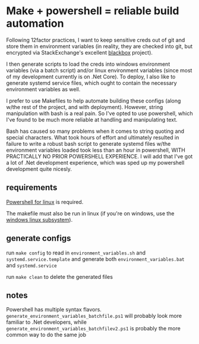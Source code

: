 # Make + powershell = reliable build automation

Following 12factor practices, I want to keep sensitive creds out of git and store them in environment variables (in 
reality, they are checked into git, but encrypted via StackExchange's excellent 
[blackbox][1] project).

I then generate scripts to load the creds into windows environment variables (via a batch script) and/or linux 
environment variables (since most of my development currently is on .Net Core).  To deploy, I also like to generate 
systemd service files, which ought to contain the necessary environment variables as well.

I prefer to use Makefiles to help automate building these configs (along w/the rest of the project, and with 
deployment).  However, string manipulation with bash is a real pain.  So I've opted to use powershell, which I've found
to be much more reliable at handling and manipulating text.  

Bash has caused so many problems when it comes to string quoting and special characters.  What took hours of effort and 
ultimately resulted in failure to write a robust bash script to generate systemd files w/the environment variables 
loaded took less than an hour in powershell, WITH PRACTICALLY NO PRIOR POWERSHELL EXPERIENCE.  I will add that I've got
a lot of .Net development experience, which was sped up my powershell development quite nicesly.

## requirements
[Powershell for linux][2] is required.  

The makefile must also be run in linux (if you're on windows, use the [windows linux subsystem][3]).

## generate configs
run `make config` to read in `environment_variables.sh` and `systemd.service.template` and generate both 
`environment_variables.bat` and `systemd.service`

run `make clean` to delete the generated files

## notes
Powershell has multiple syntax flavors. `generate_environment_variables_batchfile.ps1` will probably look more familiar 
to .Net developers, while `generate_environment_variables_batchfilev2.ps1` is probably the more common way to do the 
same job

[1]: https://github.com/StackExchange/blackbox
[2]: https://docs.microsoft.com/en-us/powershell/scripting/setup/installing-powershell-core-on-macos-and-linux 
[3]: https://docs.microsoft.com/en-us/windows/wsl/install-win10
